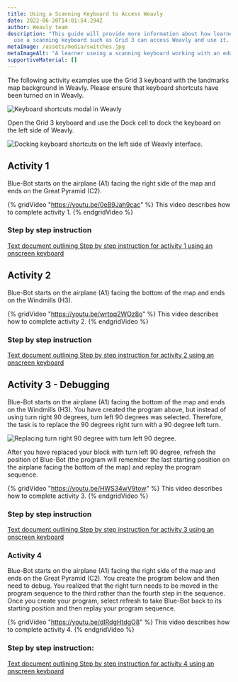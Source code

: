 ```yaml
---
title: Using a Scanning Keyboard to Access Weavly
date: 2022-06-20T14:01:54.294Z
author: Weavly team
description: "This guide will provide more information about how learners who
  use a scanning keyboard such as Grid 3 can access Weavly and use it. "
metaImage: /assets/media/switches.jpg
metaImageAlt: "A learner useing a scanning keyboard working with an educator and laughing. "
supportiveMaterial: []
---
```

The following activity examples use the Grid 3 keyboard with the landmarks map background in Weavly. Please ensure that keyboard shortcuts have been turned on in Weavly. 

![Keyboard shortcuts modal in Weavly](/assets/media/grid-3.jpg "Turning keyboard shortcuts ON in Weavly")

 Open the Grid 3 keyboard and use the Dock cell to dock the keyboard on the left side of Weavly. 

![Docking keyboard shortcuts on the left side of Weavly interface. ](/assets/media/picture2.png "Docking keyboard shortcuts on the left side of Weavly interface. ")

## Activity 1

Blue-Bot starts on the airplane (A1) facing the right side of the map and ends on the Great Pyramid (C2).

{% gridVideo "https://youtu.be/0eB9Jah9cac" %}
This video describes how to complete activity 1.
{% endgridVideo %}

### Step by step instruction

[Text document outlining Step by step instruction for activity 1 using an onscreen keyboard](https://docs.google.com/document/d/1lGxYM9_ACGSfxPcjRzpRuXFqAQ4usLD7/edit?usp=sharing&ouid=115502242206846890061&rtpof=true&sd=true)

## Activity 2

Blue-Bot starts on the airplane (A1) facing the bottom of the map and ends on the Windmills (H3). 

{% gridVideo "https://youtu.be/wrtpq2WOz8o" %}
This video describes how to complete activity 2.
{% endgridVideo %}

### Step by step instruction

[Text document outlining Step by step instruction for activity 2 using an onscreen keyboard](https://docs.google.com/document/d/1EYUxXuRzxVue1bazpBJmnNTXh8GzrOZK/edit?usp=sharing&ouid=115502242206846890061&rtpof=true&sd=true)



## Activity 3 - Debugging

Blue-Bot starts on the airplane (A1) facing the bottom of the map and ends on the Windmills (H3). You have created the program above, but instead of using turn right 90 degrees, turn left 90 degrees was selected. Therefore, the task is to replace the 90 degrees right turn with a 90 degree left turn. 

![Replacing turn right 90 degree with turn left 90 degree. ](/assets/media/picture21.png "Debugging the program by replacing turn right 90 degree with turn left 90 degree. ")

After you have replaced your block with turn left 90 degree, refresh the position of Blue-Bot (the program will remember the last starting position on the airplane facing the bottom of the map) and replay the program sequence. 

{% gridVideo "https://youtu.be/HWS34wV9tow" %}
This video describes how to complete activity 3.
{% endgridVideo %}

### Step by step instruction

[Text document outlining Step by step instruction for activity 3 using an onscreen keyboard](https://docs.google.com/document/d/1H0x-EjU2Jn1RFw7VOu5hQ1fQlNmDJyUc/edit?usp=sharing&ouid=115502242206846890061&rtpof=true&sd=true)

### Activity 4

Blue-Bot starts on the airplane (A1) facing the right side of the map and ends on the Great Pyramid (C2). You create the program below and then need to debug. You realized that the right turn needs to be moved in the program sequence to the third rather than the fourth step in the sequence. Once you create your program, select refresh to take Blue-Bot back to its starting position and then replay your program sequence. 

{% gridVideo "https://youtu.be/dIRdgHtdgO8" %}
This video describes how to complete activity 4.
{% endgridVideo %}

### Step by step instruction:

[Text document outlining Step by step instruction for activity 4 using an onscreen keyboard](https://docs.google.com/document/d/1vMWEq3NOgnE3abN6tBwnFpMq_DLlt9Qd/edit?usp=sharing&ouid=115502242206846890061&rtpof=true&sd=true)